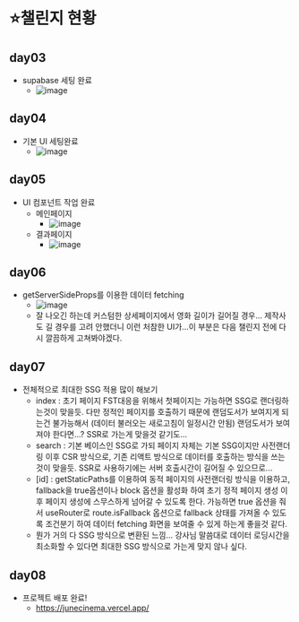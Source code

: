 # ⭐챌린지 현황
## day03 
- supabase 세팅 완료
  - ![image](https://github.com/user-attachments/assets/8462d427-5eae-4d7a-973c-f6e901e5b38d)

## day04
- 기본 UI 세팅완료
  - ![image](https://github.com/user-attachments/assets/e291344c-f788-4dc7-892a-4c2e90b74470)

## day05
- UI 컴포넌트 작업 완료
  - 메인페이지
    - ![image](https://github.com/user-attachments/assets/fc9d26df-852e-44bd-880e-7cd428392a2f)
  - 결과페이지
    - ![image](https://github.com/user-attachments/assets/87acbd28-6d53-4f45-9d8d-c598926add17)
  
## day06
- getServerSideProps를 이용한 데이터 fetching
  - ![image](https://github.com/user-attachments/assets/ab9c9731-14ed-412b-8fc6-50e7f9c0fdb3)
  - 잘 나오긴 하는데 커스텀한 상세페이지에서 영화 길이가 길어질 경우... 제작사도 길 경우를 고려 안했더니 이런 처참한 UI가...이 부분은 다음 챌린지 전에 다시 깔끔하게 고쳐봐야겠다.
 
## day07
- 전체적으로 최대한 SSG 적용 많이 해보기
  - index : 초기 페이지 FST대응을 위해서 첫페이지는 가능하면 SSG로 랜더링하는것이 맞을듯. 다만 정적인 페이지를 호출하기 때문에 랜덤도서가 보여지게 되는건 불가능해서 (데이터 불러오는 새로고침이 일정시간 안됨) 랜덤도서가 보여져야 한다면...? SSR로 가는게 맞을것 같기도... 
  - search : 기본 베이스인 SSG로 가되 페이지 자체는 기본 SSG이지만 사전랜더링 이후 CSR 방식으로, 기존 리액트 방식으로 데이터를 호출하는 방식을 쓰는것이 맞을듯. SSR로 사용하기에는 서버 호출시간이 길어질 수 있으므로...
  - [id] : getStaticPaths를 이용하여 동적 페이지의 사전랜더링 방식을 이용하고, fallback을 true옵션이나 block 옵션을 활성화 하여 초기 정적 페이지 생성 이후 페이지 생성에 스무스하게 넘어갈 수 있도록 한다. 가능하면 true 옵션을 줘서 useRouter로 route.isFallback 옵션으로 fallback 상태를 가져올 수 있도록 조건분기 하여 데이터 fetching 화면을 보여줄 수 있게 하는게 좋을것 같다.
  - 뭔가 거의 다 SSG 방식으로 변환된 느낌... 강사님 말씀대로 데이터 로딩시간을 최소화할 수 있다면 최대한 SSG 방식으로 가는게 맞지 않나 싶다.

## day08
- 프로젝트 배포 완료!
  - https://junecinema.vercel.app/ 
